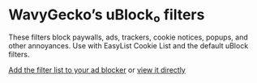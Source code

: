 # WavyGecko’s uBlock₀ filters

These filters block paywalls, ads, trackers, cookie notices, popups, and other annoyances. Use with EasyList Cookie List and the default uBlock filters.

[Add the filter list to your ad blocker](https://subscribe.adblockplus.org/?location=https://raw.githubusercontent.com/wavygecko/ubo-filters/main/list.txt&title=WavyGecko’s%20uBlock%20filters) or [view it directly](https://raw.githubusercontent.com/wavygecko/ubo-filters/main/list.txt)
